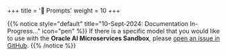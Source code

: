 +++
title = '🎤 Prompts'
weight = 10
+++

<!--
Copyright (c) 2023, 2024, Oracle and/or its affiliates.
Licensed under the Universal Permissive License v1.0 as shown at http://oss.oracle.com/licenses/upl.
-->

{{% notice style="default" title="10-Sept-2024: Documentation In-Progress..." icon="pen" %}}
If there is a specific model that you would like to use with the **Oracle AI Microservices Sandbox**, please [open an issue in GitHub](https://github.com/oracle-samples/oaim-sandbox/issues/new).
{{% /notice %}}
